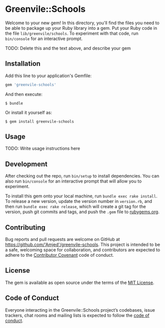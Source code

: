 # Greenvile::Schools

Welcome to your new gem! In this directory, you'll find the files you need to be able to package up your Ruby library into a gem. Put your Ruby code in the file `lib/greenvile/schools`. To experiment with that code, run `bin/console` for an interactive prompt.

TODO: Delete this and the text above, and describe your gem

## Installation

Add this line to your application's Gemfile:

```ruby
gem 'greenvile-schools'
```

And then execute:

    $ bundle

Or install it yourself as:

    $ gem install greenvile-schools

## Usage

TODO: Write usage instructions here

## Development

After checking out the repo, run `bin/setup` to install dependencies. You can also run `bin/console` for an interactive prompt that will allow you to experiment.

To install this gem onto your local machine, run `bundle exec rake install`. To release a new version, update the version number in `version.rb`, and then run `bundle exec rake release`, which will create a git tag for the version, push git commits and tags, and push the `.gem` file to [rubygems.org](https://rubygems.org).

## Contributing

Bug reports and pull requests are welcome on GitHub at https://github.com/'Amjed'/greenvile-schools. This project is intended to be a safe, welcoming space for collaboration, and contributors are expected to adhere to the [Contributor Covenant](http://contributor-covenant.org) code of conduct.

## License

The gem is available as open source under the terms of the [MIT License](https://opensource.org/licenses/MIT).

## Code of Conduct

Everyone interacting in the Greenvile::Schools project’s codebases, issue trackers, chat rooms and mailing lists is expected to follow the [code of conduct](https://github.com/'Amjed'/greenvile-schools/blob/master/CODE_OF_CONDUCT.md).
